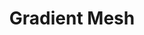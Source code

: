 ---
layout: default-nav
type: card
formsum: formative
sortorder: 2.0
appsused: ai
title: "Gradient Mesh"
level: cg4
brightspace: "https://brightspace.algonquincollege.com/d2l/lms/dropbox/user/folder_submit_files.d2l?db=123818&grpid=0&isprv=&bp=0&ou=145538"
submission: "ai-package"
links: 
video: "https://www.youtube.com/embed/uh3pZzyXmks"
downloads: "https://www.dropbox.com/s/jiinsy3ddv64qxr/illustrator-gradient-mesh.zip?dl=1"
description: "Adobe -- A mesh object is a multi-coloured object on which colors can flow in different directions and transition smoothly from one point to another."
details: | 
  A Gradient Mesh is a tool which allows you to add colours to your artwork in various directions and intensities. It's more versatile and more intricate than a regular gradient. You can see some pretty <a href="https://www.google.ca/search?q=gradient+mesh&amp;client=safari&amp;rls=en&amp;tbm=isch&amp;tbo=u&amp;source=univ&amp;sa=X&amp;ved=0ahUKEwj65bvw9NnOAhUJJR4KHVRDAmMQsAQIHA&amp;biw=1335&amp;bih=1290" title="Examples of Gradient Meshes in Illustrator." target="_blank">amazing examples here</a>.

  If you're starting out with Gradient Meshes, it's best to use <span class="command">Object > Gradien Mesh</span>. Then you can choose options. This makes your mesh structure a lot easier to control.

  <img class="size75" alt="create-gradient-mesh-dialogue" src="/images/illustrator-gradient-mesh/create-gradient-mesh-dialogue.jpg">

  The other way of creating a Mesh is to click with the Mesh Tool on a selected shape. This converts it to a Mesh Object. There's a difference between clicking on the edge of the object's shape and clicking on its surface with the Gradient Mesh Tool. Go ahead and give it a try.

  <img alt="gradient-mesh-circle" src="/images/illustrator-gradient-mesh/gradient-mesh-circle.jpg" class="size50">

  ## Drawing Meshes

  Drawing a sphere:

  * Draw a circle, then use <span class="command">Object > Create Gradient Mesh</span>.
  * Use your Direct Selection tool to select one anchor point on the circle. Change its colour to make it look like a sphere.
  * You can also Shift-click with the Direct Selection tool in order to affect multiple Mesh Points.

  Drawing a square:

  * Create a square, then click on its edges with the Gradient Mesh tool to add Mesh Points.
  * Recolouring these points doesn't really look good. You can see how Mesh Points can easily get out of control.

  We have the choice of applying colour to a whole Mesh Object, or you can use the Direct Selection tool to affect only selected anchor points.

  When you select an Anchor Point with the Direct Selection tool, the Control Handles which appear show you how far out the new colour will go. The longer the Control Handles, the larger the coloured area.

  You can affect Control Handles individually with the Convert Anchor Point tool.

  You can click with the Mesh Tool to add Control Points. You can Option-click on them to remove them.

  ## Meshes & Irregular Shapes

    If you create irregular shapes like as shown below, the gradient mesh will be very difficult to control within that irregular shape. Better to create a simple shape, apply your mesh, then re-shape your object with something like Envelope Warp. All you need to do is expand it. So...

  * Draw a long rectangle.
  * Add a Gradient Mesh to it.
  * Use Envelope Distort to warp it.
  * Expand the shape.

  <figure>
      <img alt="gradient-mesh-irregular-shape" src="/images/illustrator-gradient-mesh/gradient-mesh-irregular-shape.jpg" style="size100">
  <figcaption>
    Irregular shapes can yeald irregular meshes, unless you use this technique.
  </figcaption>
  </figure>
  Then your Gradient Mesh will better follow the profile of the shape.

assignment: |
  ## Create Gradient Meshes

  We've practiced building basic shapes and applying Gradient Meshes to them. Now, let's create more photo-realistic artwork with meshes. We'll create meshes on the soccer ball to create detailed, realistic lighting effects.
 
  <img alt="gradient-mesh-soccer-ball" src="/images/illustrator-gradient-mesh/gradient-mesh-soccer-ball.jpg" class="size100">

  As you add gradient meshes on individual shapes, it will be useful to lock others, so you don't affect them. Use <span class="command">⌘-2</span> to lock a selected object. Use <span class="command">Option-⌘-2</span> to unlock everything.

  Once you're done, save and close the image. We'll move on to your assignment.
---